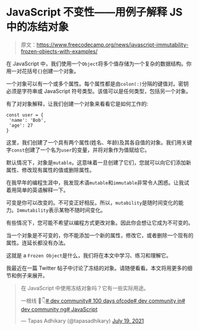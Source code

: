 # JavaScript 不变性——用例子解释 JS 中的冻结对象

> 原文：<https://www.freecodecamp.org/news/javascript-immutability-frozen-objects-with-examples/>

在 JavaScript 中，我们使用一个`Object`将多个值存储为一个复杂的数据结构。你用一对花括号`{}`创建一个对象。

一个对象可以有一个或多个属性。每个属性都是由`colon(:)`分隔的键值对。密钥必须是字符串或 JavaScript 符号类型。该值可以是任何类型，包括另一个对象。

有了对对象解释，让我们创建一个对象来看看它是如何工作的:

```
const user = {
 'name': 'Bob',
 'age': 27   
}
```

这里，我们创建了一个具有两个属性(姓名、年龄)及其各自值的对象。我们用关键字`const`创建了一个名为`user`的变量，并将对象作为值赋给它。

默认情况下，对象是`mutable`。这意味着一旦创建了它们，您就可以向它们添加新属性、修改现有属性的值或删除属性。

在我早年的编程生涯中，我发现术语`mutable`和`immutable`非常令人困惑。让我试着用简单的英语解释一下。

可变是你可以改变的。不可变正好相反。所以，`mutability`是随时间变化的能力。`Immutability`表示某物不随时间变化。

有些情况下，您可能不希望以编程方式更改对象。因此你会想让它成为不可变的。

当一个对象是不可变的，你不能添加一个新的属性，修改它，或者删除一个现有的属性。连延长都没有办法。

这就是 a `Frozen Object`是什么，我们将在本文中学习、练习和理解它。

我最近在一篇 Twitter 帖子中讨论了冻结的对象。请随便看看。本文将用更多的细节和例子来展开。

> 在 JavaScript 中使用冻结对象吗？它有一些实际用途。
> 
> 一根线
> 🧵👇[# dev community](https://twitter.com/hashtag/DEVCommunity?src=hash&ref_src=twsrc%5Etfw)[# 100 days ofcode](https://twitter.com/hashtag/100DaysOfCode?src=hash&ref_src=twsrc%5Etfw)[# dev community in](https://twitter.com/hashtag/DEVCommunityIN?src=hash&ref_src=twsrc%5Etfw)[# dev community ng](https://twitter.com/hashtag/DEVCommunityNG?src=hash&ref_src=twsrc%5Etfw)[# JavaScript](https://twitter.com/hashtag/javascript?src=hash&ref_src=twsrc%5Etfw)
> 
> — Tapas Adhikary (@tapasadhikary) [July 19, 2021](https://twitter.com/tapasadhikary/status/1416995389169971200?ref_src=twsrc%5Etfw)
